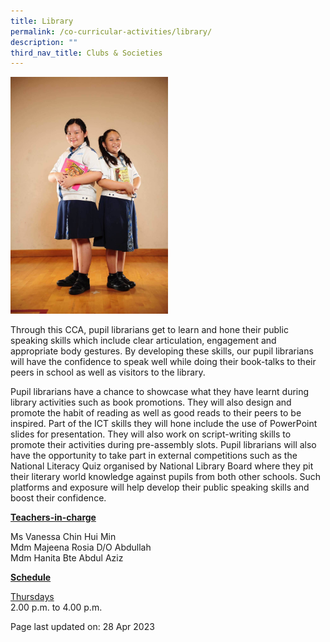 ```yaml
---
title: Library
permalink: /co-curricular-activities/library/
description: ""
third_nav_title: Clubs & Societies
---
```

<img style="width: 50%;" src="/images/library.jpeg">
<p>Through this CCA, pupil librarians get to learn and hone their public speaking skills which include clear articulation, engagement and appropriate body gestures. By developing these skills, our pupil librarians will have the confidence to speak well while doing their book-talks to their peers in school as well as visitors to the library.</p>
<p>Pupil librarians have a chance to showcase what they have learnt during library activities such as book promotions. They will also design and promote the habit of reading as well as good reads to their peers to be inspired. Part of the ICT skills they will hone include the use of PowerPoint slides for presentation. They will also work on script-writing skills to promote their activities during pre-assembly slots. Pupil librarians will also have the opportunity to take part in external competitions such as the National Literacy Quiz organised by National Library Board where they pit their literary world knowledge against pupils from both other schools. Such platforms and exposure will help develop their public speaking skills and boost their confidence.</p>
<p><u><strong>Teachers-in-charge</strong></u></p>
<p>Ms Vanessa Chin Hui Min<br>Mdm Majeena Rosia D/O Abdullah<br>Mdm Hanita Bte Abdul Aziz</p>
<p><u><strong>Schedule</strong></u></p>
<p><u>Thursdays</u><br>2.00 p.m. to 4.00 p.m.</p>
<p>Page last updated on: 28 Apr 2023</p>
